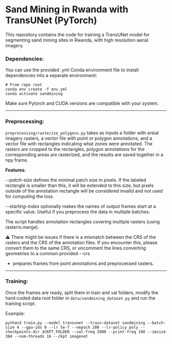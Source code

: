
# Sand Mining in Rwanda with TransUNet (PyTorch)

This repository contains the code for training a TransUNet model for segmenting sand mining sites in Rwanda, with high resolution aerial imagery.

### Dependencies:

You can use the provided .yml Conda environment file to install dependencies into a separate environment:
```
# From repo root
conda env create -f env.yml
conda activate sandmining
```
Make sure Pytorch and CUDA versions are compatible with your system.

---

### Preprocessing:

`preprocessing/rasterize_polygons.py` takes as inputs a folder with areial imagery rasters, a vector file with point or polygon annotations, and a vector file with rectangles indicating what zones were annotated.
The rasters are cropped to the rectangles, polygon annotations for the corresponding areas are rasterized, and the results are saved together in a npy frame.

**Features**:

_--patch-size_ defines the minimal patch size in pixels. If the labeled rectangle is smaller than this, it will be extended to this size, but pixels outside of the annotation rectangle will be considered invalid and not used for computing the loss.

_--starting-index_ optionally makes the names of output frames start at a specific value. Useful if you preprocess the data in multiple batches.

The script handles annotation rectangles covering multiple rasters (using rasterio.merge).

 ⚠️ There might be issues if there is a mismatch between the CRS of the rasters and the CRS of the annotation files. If you encounter this, please convert them to the same CRS, 
or uncomment the lines converting geometries to a common provided --crs 

*  prepares frames from point annotations and preprocessed rasters.

---

### Training:

Once the frames are ready, split them in train and val folders, modify the hard-coded data root folder in `data/sandmining_dataset.py` and run the training script.

Example:

`python3 train.py --model transunet --train-dataset sandmining --batch-size 4 --gpu-ids 0 --lr 5e-7 --nepoch 200 --lr-policy poly --checkpoints-dir $CKPT_FOLDER --val-freq 2000 --print-freq 100 --imsize 384 --num-threads 16 --ckpt imagenet`

